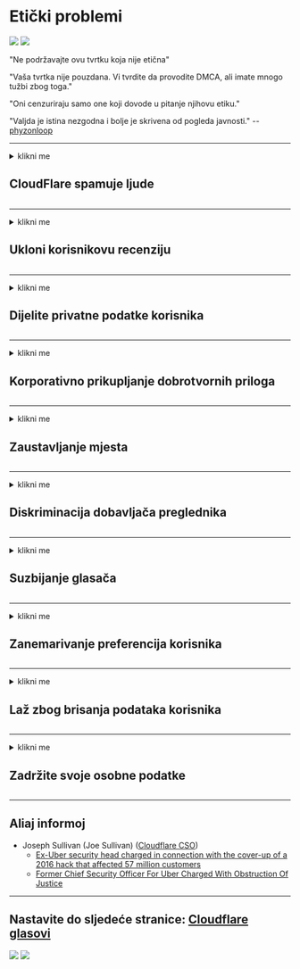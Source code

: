 # Etički problemi

![](https://codeberg.org/crimeflare/cloudflare-tor/media/branch/master/image/itsreallythatbad.jpg)
![](https://codeberg.org/crimeflare/cloudflare-tor/media/branch/master/image/telegram/c81238387627b4bfd3dcd60f56d41626.jpg)

"Ne podržavajte ovu tvrtku koja nije etična"

"Vaša tvrtka nije pouzdana. Vi tvrdite da provodite DMCA, ali imate mnogo tužbi zbog toga."

"Oni cenzuriraju samo one koji dovode u pitanje njihovu etiku."

"Valjda je istina nezgodna i bolje je skrivena od pogleda javnosti."  -- [phyzonloop](https://twitter.com/phyzonloop)


---


<details>
<summary>klikni me

## CloudFlare spamuje ljude
</summary>


Cloudflare šalje neželjenu e-poštu ne-Cloudflare korisnicima.

- Pošaljite e-poštu samo pretplatnicima koji su se prijavili
- Kad korisnik kaže "stani", prestani slati e-poštu

To je tako jednostavno. Ali Cloudflare ne zanima.
Cloudflare je rekao kako korištenje njihove usluge može zaustaviti sve neželjene pošte ili napadače.
Kako možemo zaustaviti Cloudflare bez aktiviranja Cloudflare-a?


| 🖼 | 🖼 |
| --- | --- |
| ![](https://codeberg.org/crimeflare/cloudflare-tor/media/branch/master/image/cfspam01.jpg) | ![](https://codeberg.org/crimeflare/cloudflare-tor/media/branch/master/image/cfspam03.jpg) |
| ![](https://codeberg.org/crimeflare/cloudflare-tor/media/branch/master/image/cfspam02.jpg) | ![](https://codeberg.org/crimeflare/cloudflare-tor/media/branch/master/image/cfspambrittany.jpg)<br>![](https://codeberg.org/crimeflare/cloudflare-tor/media/branch/master/image/cfspamtwtr.jpg) |

</details>

---

<details>
<summary>klikni me

## Ukloni korisnikovu recenziju
</summary>


Negativne kritike cenzure oblaka.
Ako objavite tekst protiv Cloudflare na Twitteru, imate priliku dobiti odgovor zaposlenika Cloudflare porukom "Ne, nije".
Ako na bilo kojem mjestu recenzije objavite negativnu recenziju, oni će je pokušati cenzurirati.


| 🖼 | 🖼 |
| --- | --- |
| ![](https://codeberg.org/crimeflare/cloudflare-tor/media/branch/master/image/cfcenrev_01.jpg)<br>![](https://codeberg.org/crimeflare/cloudflare-tor/media/branch/master/image/cfcenrev_02.jpg) | ![](https://codeberg.org/crimeflare/cloudflare-tor/media/branch/master/image/cfcenrev_03.jpg) |

</details>

---

<details>
<summary>klikni me

## Dijelite privatne podatke korisnika
</summary>


Cloudflare ima ogroman problem uznemiravanja.
Cloudflare dijeli osobne podatke onih koji se žale na hostovane web stranice.
Ponekad od vas traže da navedete svoju osobnu iskaznicu.
Ako ne želite biti maltretirani, napadnuti, pretučeni ili ubijeni, bolje se klonite web mjesta Cloudflared.


| 🖼 | 🖼 |
| --- | --- |
| ![](https://codeberg.org/crimeflare/cloudflare-tor/media/branch/master/image/cfdox_what.jpg) | ![](https://codeberg.org/crimeflare/cloudflare-tor/media/branch/master/image/cfdox_swat.jpg) |
| ![](https://codeberg.org/crimeflare/cloudflare-tor/media/branch/master/image/cfdox_kill.jpg) | ![](https://codeberg.org/crimeflare/cloudflare-tor/media/branch/master/image/cfdox_threat.jpg) |
| ![](https://codeberg.org/crimeflare/cloudflare-tor/media/branch/master/image/cfdox_dox.jpg) | ![](https://codeberg.org/crimeflare/cloudflare-tor/media/branch/master/image/cfdox_ex1.jpg)<br>![](https://codeberg.org/crimeflare/cloudflare-tor/media/branch/master/image/cfdox_ex2.jpg) |

</details>

---

<details>
<summary>klikni me

## Korporativno prikupljanje dobrotvornih priloga
</summary>


CloudFlare traži dobrotvorne priloge.
Prilično je grozno da bi američka korporacija tražila dobročinstvo zajedno s neprofitnim organizacijama koje imaju dobre prilike.
Ako volite blokirati ljude ili gubiti vrijeme drugih ljudi, možda biste htjeli naručiti neke pizze za zaposlenike Cloudflare-a.


![](https://codeberg.org/crimeflare/cloudflare-tor/media/branch/master/image/cfdonate.jpg)

</details>

---

<details>
<summary>klikni me

## Zaustavljanje mjesta
</summary>


Što ćete učiniti ako vaše web mjesto naglo padne?
Postoje izvješća da Cloudflare bez ikakvog upozorenja briše konfiguraciju korisnika ili zaustavlja uslugu bez ikakvog upozorenja.
Predlažemo vam da pronađete boljeg davatelja usluga.

![](https://codeberg.org/crimeflare/cloudflare-tor/media/branch/master/image/cftmnt.jpg)

</details>

---

<details>
<summary>klikni me

## Diskriminacija dobavljača preglednika
</summary>


CloudFlare daje preferencijalni tretman onima koji koriste Firefox, dok pruža neprijateljski tretman korisnicima koji ne koriste Tor-Browser preko Tora.
Korisnici koji s pravom odbiju izvršavati ne-besplatan JavaScript također primaju neprijateljski tretman.
Ta nejednakost u pristupu predstavlja zloupotrebu neutralnosti mreže i zlouporabu moći.

![](https://codeberg.org/crimeflare/cloudflare-tor/media/branch/master/image/browdifftbcx.gif)

- Lijevo: Tor preglednik, desno: Chrome. Ista IP adresa.

![](https://codeberg.org/crimeflare/cloudflare-tor/media/branch/master/image/browserdiff.jpg)

- Lijevo: preglednik Tor Browser Javascript onemogućen, kolačić omogućen
- Desno: omogućen je JavaScript Javascript, kolačić onemogućen

![](https://codeberg.org/crimeflare/cloudflare-tor/media/branch/master/image/cfsiryoublocked.jpg)

- QuteBrowser (manji preglednik) bez Tor (Clearnet IP)

| ***preglednik*** | ***Pristup liječenju*** |
| --- | --- |
| Tor Browser (Javascript omogućen) | pristup je dozvoljen |
| Firefox (Javascript omogućen) | pristup degradiran |
| Chromium (Javascript omogućen) | pristup degradiran |
| Chromium or Firefox (Javascript onemogućen) | pristup odbijen |
| Chromium or Firefox (Kolačić je onemogućen) | pristup odbijen |
| QuteBrowser | pristup odbijen |
| lynx | pristup odbijen |
| w3m | pristup odbijen |
| wget | pristup odbijen |


Zašto ne biste pomoću gumba Audio riješili jednostavan izazov?

Da, postoji gumb za zvuk, ali to ne radi uvijek preko Tor.
Ovu poruku dobit ćete kada je kliknete:

```
Pokušajte ponovno kasnije
Vaše računalo ili mreža možda šalju automatizirane upite.
Da bismo zaštitili naše korisnike, trenutno ne možemo obraditi vaš zahtjev.
Za više detalja posjetite našu stranicu pomoći
```

</details>

---

<details>
<summary>klikni me

## Suzbijanje glasača
</summary>


Birači u američkim državama registriraju se kako bi u konačnici glasovali putem web stranice državnog tajnika u državi u kojoj borave.
Republički uredi pod državnim tajnicima sudjeluju u suzbijanju birača putem web mjesta državnog tajnika putem Cloudflare-a.
Cloudflare-ovo neprijateljsko postupanje s Torovim korisnicima, njegova MITM-ova pozicija kao centralizirana globalna točka nadzora i njegova ukupna štetna uloga čini potencijalne birače oklijevati s registracijom.
Liberali posebno prihvaćaju privatnost.
Obrasci za registraciju birača prikupljaju osjetljive podatke o političkom naklonosti birača, osobnoj fizičkoj adresi, broju socijalnog osiguranja i datumu rođenja.
Većina država javno čini sve dostupne podskupine tih podataka, ali Cloudflare sve te podatke vidi kada se netko registrira za glasovanje.

Imajte na umu da registracija na papiru ne zaobilazi Cloudflare jer će zaposlenici tajnika državnih službi za unos podataka vjerojatno koristiti web stranicu Cloudflare za unos podataka.

| 🖼 | 🖼 |
| --- | --- |
| ![](https://codeberg.org/crimeflare/cloudflare-tor/media/branch/master/image/cfvotm_01.jpg) | ![](https://codeberg.org/crimeflare/cloudflare-tor/media/branch/master/image/cfvotm_02.jpg) |

- Change.org je poznata web stranica za prikupljanje glasova i poduzimanje akcija.
“ljudi svugdje započinju kampanje, mobiliziraju pristaše i rade s donositeljima odluka na pronalaženju rješenja.”
Nažalost, mnogi ljudi uopće ne mogu vidjeti change.org zbog Cloudflare-ovog agresivnog filtra.
Blokirano im je potpisivanje peticije, što ih isključuje iz demokratskog procesa.
Korištenje druge platforme bez oblaka poput OpenPetition pomaže u uklanjanju problema.

| 🖼 | 🖼 |
| --- | --- |
| ![](https://codeberg.org/crimeflare/cloudflare-tor/media/branch/master/image/changeorgasn.jpg) | ![](https://codeberg.org/crimeflare/cloudflare-tor/media/branch/master/image/changeorgtor.jpg) |

- Cloudflareov "atenski projekt" nudi besplatnu zaštitu na razini poduzeća na državnim i lokalnim web mjestima za izbore.
Oni su rekli da "njihovi birači mogu pristupiti informacijama o izborima i registraciji birača", ali to je laž, jer mnogi ljudi jednostavno ne mogu pregledavati web mjesto.

</details>

---

<details>
<summary>klikni me

## Zanemarivanje preferencija korisnika
</summary>


Ako nešto isključite, očekujete da nećete dobiti e-poštu o tome.
Cloudflare ignorira korisničke preferencije i dijeli podatke s korporacijama trećih strana bez pristanka kupca.
Ako koristite njihov besplatni plan, ponekad vam šalju e-poštu s molbom da kupite mjesečnu pretplatu.

![](https://codeberg.org/crimeflare/cloudflare-tor/media/branch/master/image/cfviopl_tp.jpg)

</details>

---

<details>
<summary>klikni me

## Laž zbog brisanja podataka korisnika
</summary>


Prema blogu ovog kupca bivšeg cloudflarea, Cloudflare laže o brisanju računa.
Danas mnoge tvrtke čuvaju vaše podatke nakon što zatvorite ili uklonite račun.
Većina dobrih tvrtki o tome spominje u svojoj politici privatnosti.
CloudFlare? Ne.

```
2019-08-05 CloudFlare mi je poslao potvrdu da su uklonili moj račun.
2019-10-02 Primio sam e-poruku od CloudFlare "jer sam klijent"
```

Cloudflare nije znao za riječ "ukloni".
Ako je stvarno uklonjen, zašto je ovaj bivši kupac dobio e-poštu?
Također je spomenuo da se Cloudflareova politika o privatnosti ne spominje.

```
Njihova nova pravila o privatnosti ne spominju zadržavanje podataka godinu dana.
```

![](https://codeberg.org/crimeflare/cloudflare-tor/media/branch/master/image/cfviopl_notdel.jpg)

Kako možete vjerovati Cloudflareu ako je njihova politika privatnosti LIE?

</details>

---

<details>
<summary>klikni me

## Zadržite svoje osobne podatke
</summary>


Brisanje Cloudflare računa je teška razina.

```
Pošaljite kartu za podršku pomoću kategorije "Račun",
i zatražiti brisanje računa u tijelu poruke.
Prije zahtjeva za brisanje ne morate imati vaše domene ili kreditne kartice.
```

Primit ćete ovu potvrdnu e-poštu.

![](https://codeberg.org/crimeflare/cloudflare-tor/media/branch/master/image/cf_deleteandkeep.jpg)

"Započeli smo obrađivati ​​vaš zahtjev za brisanje", ali "i dalje ćemo pohranjivati ​​vaše osobne podatke".

Možete li ovo "vjerovati"?

</details>

---

## Aliaj informoj

- Joseph Sullivan (Joe Sullivan) ([Cloudflare CSO](https://twitter.com/eastdakota/status/1296522269313785862))
  - [Ex-Uber security head charged in connection with the cover-up of a 2016 hack that affected 57 million customers](https://www.businessinsider.com/uber-data-hack-security-head-joe-sullivan-charged-cover-up-2020-8)
  - [Former Chief Security Officer For Uber Charged With Obstruction Of Justice](https://www.justice.gov/usao-ndca/pr/former-chief-security-officer-uber-charged-obstruction-justice)


---

## Nastavite do sljedeće stranice:   [Cloudflare glasovi](../PEOPLE.md)

![](https://codeberg.org/crimeflare/cloudflare-tor/media/branch/master/image/freemoldybread.jpg)
![](https://codeberg.org/crimeflare/cloudflare-tor/media/branch/master/image/cfisnotanoption.jpg)

